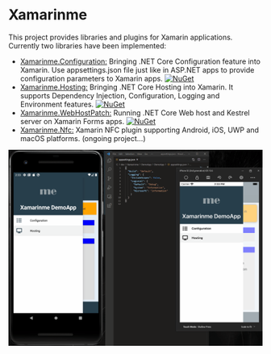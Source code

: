 # Xamarinme
This project provides libraries and plugins for Xamarin applications.
Currently two libraries have been implemented:
* [Xamarinme.Configuration:](Configuration/README.md) Bringing .NET Core Configuration feature into Xamarin. Use appsettings.json file just like in ASP.NET apps to provide configuration parameters to Xamarin apps. [![NuGet](https://img.shields.io/nuget/v/Xamarinme.Configuration.svg)](https://www.nuget.org/packages/Xamarinme.Configuration)
* [Xamarinme.Hosting:](Hosting/README.md) Bringing .NET Core Hosting into Xamarin. 
It supports Dependency Injection, Configuration, Logging and Environment features. [![NuGet](https://img.shields.io/nuget/v/Xamarinme.Hosting.svg)](https://www.nuget.org/packages/Xamarinme.Hosting)
* [Xamarinme.WebHostPatch:](WebHostPatch/README.md) Running .NET Core Web host and Kestrel server on Xamarin Forms apps. [![NuGet](https://img.shields.io/nuget/v/Xamarinme.WebHostPatch.svg)](https://www.nuget.org/packages/Xamarinme.WebHostPatch)
* [Xamarinme.Nfc:](Nfc/README.md) Xamarin NFC plugin supporting Android, iOS, UWP and macOS platforms. 
(ongoing project...)

![alt text](https://github.com/melihercan/Xamarinme/blob/master/doc/Xamarinme.gif)
